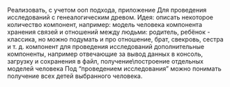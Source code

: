 Реализовать, с учетом ооп подхода, приложение Для проведения исследований с генеалогическим древом.
Идея: описать некоторое количество компонент, например: модель человека компонента хранения связей и отношений между людьми: родитель, ребёнок - классика,
но можно подумать и про отношение, брат, свекровь, сестра и т. д. компонент для проведения исследований дополнительные компоненты,
например отвечающие за вывод данных в консоль, загрузку и сохранения в файл, получение\построение отдельных моделей человека Под “проведением исследования”
можно понимать получение всех детей выбранного человека.
